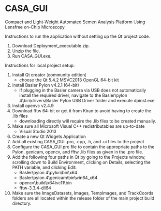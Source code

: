# CASA_GUI
Compact and Light-Weight Automated Semen Analysis Platform Using Lensfree on-Chip Microscopy

Instructions to run the application without setting up the Qt project code.
1. Download Deployment_executable.zip.
2. Unzip the file.
3. Run CASA_GUI.exe.

Instructions for local project setup:

1. Install Qt creator (community edition)
	- choose the Qt 5.4.2 MSVC2013 OpenGL 64-bit kit
2. Install Basler Pylon v4.2.1 (64-bit)
	- If plugging in the Basler camera via USB does not automatically install
		the required driver, navigate to the
		Basler\pylon 4\bin\drivers\Basler Pylon USB Driver folder and execute
		dpinst.exe
3. Install openvc v2.4.9
4. Download fftw 64-bit or get it from Kiran to avoid having to create the .lib files
	- downloading directly will require the .lib files to be created manually.
5. Make sure all Microsoft Visual C++ redistributables are up-to-date
	- Visual Studio 2013
6. Create a new Qt Widgets Application
7. Add all existing CASA_GUI .pro, .cpp, .h, and .ui files to the project
8. Configure the CASA_GUI.pro file to contain the appropriate paths to the
	Pylon, genicam, opencv, and fftw .lib files as given in the .pro file.
9. Add the following four paths in Qt by going to the Projects window,
	scrolling down to Build Environment, clicking on Details, selecting
	the PATH variable, and clicking Edit:
	- Basler\pylon 4\pylon\bin\x64
	- Basler\pylon 4\genicam\bin\win64_x64
	- opencv\build\x64\vc11\bin
	- fftw-3.3.4-dll64
10. Make sure the ImageDatasets, Images, TempImages, and TrackCoords folders
	are all located within the release folder of the main project build directory.
